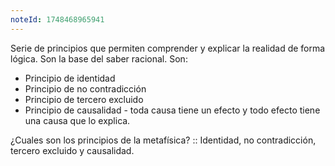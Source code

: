```yaml
---
noteId: 1748468965941
---
```


Serie de principios que permiten comprender y explicar la realidad de forma lógica. Son la base del saber racional. Son: 
- Principio de identidad
- Principio de no contradicción
- Principio de tercero excluido
- Principio de causalidad - toda causa tiene un efecto y todo efecto tiene una causa que lo explica.

¿Cuales son los principios de la metafísica? :: Identidad, no contradicción, tercero excluido y causalidad.
<!--SR:!2025-05-30,1,230-->
